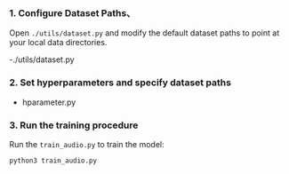 ### 1. Configure Dataset Paths、
Open `./utils/dataset.py` and modify the default dataset paths to point at your local data directories.

-./utils/dataset.py

### 2. Set hyperparameters and specify dataset paths
- hparameter.py

### 3. Run the training procedure
Run the `train_audio.py` to train the model:
```
python3 train_audio.py
```
